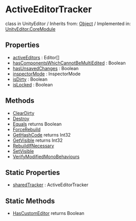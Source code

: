 # ActiveEditorTracker
class in UnityEditor
 / Inherits from: <a href="https://docs.unity3d.com/6000.2/Documentation/ScriptReference/Object.html">Object</a> / Implemented in: <a href="https://docs.unity3d.com/6000.2/Documentation/ScriptReference/UnityEditor.CoreModule.html">UnityEditor.CoreModule</a>

## Properties
- <a href="https://docs.unity3d.com/6000.2/Documentation/ScriptReference/ActiveEditorTracker-activeEditors.html">activeEditors</a> : Editor[]
- <a href="https://docs.unity3d.com/6000.2/Documentation/ScriptReference/ActiveEditorTracker-hasComponentsWhichCannotBeMultiEdited.html">hasComponentsWhichCannotBeMultiEdited</a> : Boolean
- <a href="https://docs.unity3d.com/6000.2/Documentation/ScriptReference/ActiveEditorTracker-hasUnsavedChanges.html">hasUnsavedChanges</a> : Boolean
- <a href="https://docs.unity3d.com/6000.2/Documentation/ScriptReference/ActiveEditorTracker-inspectorMode.html">inspectorMode</a> : InspectorMode
- <a href="https://docs.unity3d.com/6000.2/Documentation/ScriptReference/ActiveEditorTracker-isDirty.html">isDirty</a> : Boolean
- <a href="https://docs.unity3d.com/6000.2/Documentation/ScriptReference/ActiveEditorTracker-isLocked.html">isLocked</a> : Boolean

## Methods
- <a href="https://docs.unity3d.com/6000.2/Documentation/ScriptReference/ActiveEditorTracker.ClearDirty.html">ClearDirty</a>
- <a href="https://docs.unity3d.com/6000.2/Documentation/ScriptReference/ActiveEditorTracker.Destroy.html">Destroy</a>
- <a href="https://docs.unity3d.com/6000.2/Documentation/ScriptReference/ActiveEditorTracker.Equals.html">Equals</a> returns Boolean
- <a href="https://docs.unity3d.com/6000.2/Documentation/ScriptReference/ActiveEditorTracker.ForceRebuild.html">ForceRebuild</a>
- <a href="https://docs.unity3d.com/6000.2/Documentation/ScriptReference/ActiveEditorTracker.GetHashCode.html">GetHashCode</a> returns Int32
- <a href="https://docs.unity3d.com/6000.2/Documentation/ScriptReference/ActiveEditorTracker.GetVisible.html">GetVisible</a> returns Int32
- <a href="https://docs.unity3d.com/6000.2/Documentation/ScriptReference/ActiveEditorTracker.RebuildIfNecessary.html">RebuildIfNecessary</a>
- <a href="https://docs.unity3d.com/6000.2/Documentation/ScriptReference/ActiveEditorTracker.SetVisible.html">SetVisible</a>
- <a href="https://docs.unity3d.com/6000.2/Documentation/ScriptReference/ActiveEditorTracker.VerifyModifiedMonoBehaviours.html">VerifyModifiedMonoBehaviours</a>

## Static Properties
- <a href="https://docs.unity3d.com/6000.2/Documentation/ScriptReference/ActiveEditorTracker-sharedTracker.html">sharedTracker</a> : ActiveEditorTracker

## Static Methods
- <a href="https://docs.unity3d.com/6000.2/Documentation/ScriptReference/ActiveEditorTracker.HasCustomEditor.html">HasCustomEditor</a> returns Boolean
